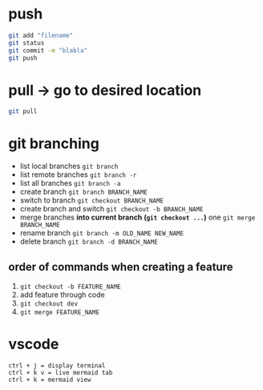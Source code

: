 
# push
```sh
git add "filename"
git status
git commit -m "blabla"
git push
```

# pull -> go to desired location
```sh
git pull
```

# git branching

- list local branches `git branch`
- list remote branches `git branch -r`
- list all branches `git branch -a`
- create branch `git branch BRANCH_NAME`
- switch to branch `git checkout BRANCH_NAME`
- create branch and switch `git checkout -b BRANCH_NAME`
- merge branches **into current branch (`git checkout ...`)** one `git merge BRANCH_NAME`
- rename branch `git branch -m OLD_NAME NEW_NAME`
- delete branch `git branch -d BRANCH_NAME`

## order of commands when creating a feature
1. `git checkout -b FEATURE_NAME`
2. add feature through code
3. `git checkout dev`
4. `git merge FEATURE_NAME`

# vscode
```
ctrl + j = display terminal
ctrl + k v = live mermaid tab
ctrl + k = mermaid view
```
